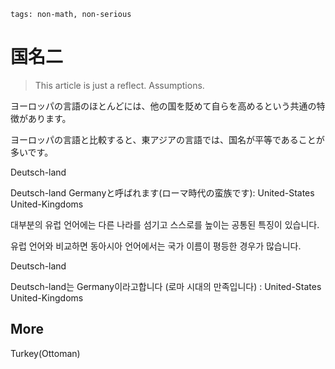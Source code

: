 ```
tags: non-math, non-serious
```

# 国名二

> This article is just a reflect. Assumptions.

ヨーロッパの言語のほとんどには、他の国を貶めて自らを高めるという共通の特徴があります。

ヨーロッパの言語と比較すると、東アジアの言語では、国名が平等であることが多いです。

Deutsch-land

Deutsch-land Germanyと呼ばれます(ローマ時代の蛮族です):
United-States
United-Kingdoms

대부분의 유럽 언어에는 다른 나라를 섬기고 스스로를 높이는 공통된 특징이 있습니다.

유럽 ​​언어와 비교하면 동아시아 언어에서는 국가 이름이 평등한 경우가 많습니다.

Deutsch-land

Deutsch-land는 Germany이라고합니다 (로마 시대의 만족입니다) :
United-States
United-Kingdoms

## More

Turkey(Ottoman)

<!--
Austria.
-->


<!--
The name Austria is a latinization of German Österreich (that is, the spelling of the name Austria approximates, for the benefit of Latin speakers, the sound of the German name Österreich). This has led to much confusion[citation needed] as German Ost is "east", but Latin auster is "south". That is why the name is similar to Australia, which is derived from the Latin Terra Australis ("southern land").

All Germanic languages other than English have a name for Austria corresponding to Österreich.

The division of languages. This happens less often in EA, but this world is managed by English.
-->